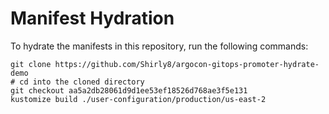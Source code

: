 # Manifest Hydration

To hydrate the manifests in this repository, run the following commands:

```shell
git clone https://github.com/Shirly8/argocon-gitops-promoter-hydrate-demo
# cd into the cloned directory
git checkout aa5a2db28061d9d1ee53ef18526d768ae3f5e131
kustomize build ./user-configuration/production/us-east-2
```
